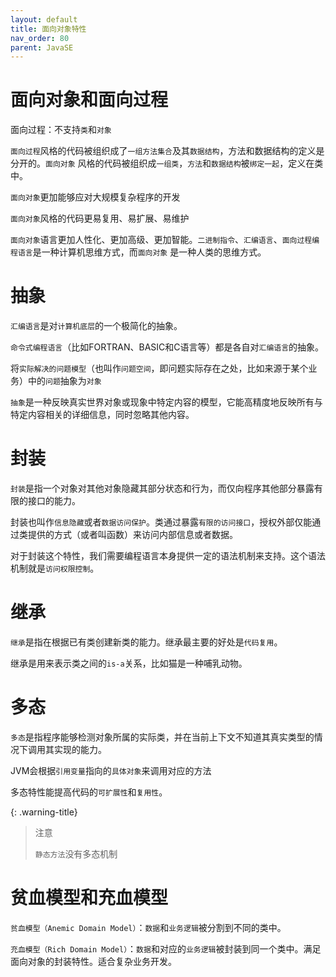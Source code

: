 ```yaml
---
layout: default
title: 面向对象特性
nav_order: 80
parent: JavaSE
---
```


# 面向对象和面向过程

面向过程：不支持`类`和`对象`

`面向过程`风格的代码被组织成了`一组方法集合`及其`数据结构`，方法和数据结构的定义是分开的。`面向对象`
风格的代码被组织成`一组类`，`方法`和`数据结构`被`绑定一起`，定义在类中。

`面向对象`更加能够应对大规模复杂程序的开发

`面向对象`风格的代码更易复用、易扩展、易维护

`面向对象`语言更加人性化、更加高级、更加智能。`二进制指令`、`汇编语言`、`面向过程编程语言`是一种计算机思维方式，而`面向对象`
是一种人类的思维方式。

# 抽象

`汇编语言`是对`计算机底层`的一个极简化的抽象。

`命令式编程语言`（比如FORTRAN、BASIC和C语言等）都是各自对`汇编语言`的抽象。

将`实际解决的问题模型`（也叫作`问题空间`，即问题实际存在之处，比如来源于某个业务）中的`问题`抽象为`对象`

`抽象`是一种反映真实世界对象或现象中特定内容的模型，它能高精度地反映所有与特定内容相关的详细信息，同时忽略其他内容。

# 封装

`封装`是指一个对象对其他对象隐藏其部分状态和行为，而仅向程序其他部分暴露有限的接口的能力。

封装也叫作`信息隐藏`或者`数据访问保护`。类通过暴露`有限的访问接口`，授权外部仅能通过类提供的方式（或者叫函数）来访问内部信息或者数据。

对于封装这个特性，我们需要编程语言本身提供一定的语法机制来支持。这个语法机制就是`访问权限控制`。

# 继承

`继承`是指在根据已有类创建新类的能力。继承最主要的好处是`代码复用`。

继承是用来表示类之间的`is-a`关系，比如猫是一种哺乳动物。

# 多态

`多态`是指程序能够检测对象所属的实际类，并在当前上下文不知道其真实类型的情况下调用其实现的能力。

JVM会根据`引用变量`指向的`具体对象`来调用对应的方法

多态特性能提高代码的`可扩展性`和`复用性`。

{: .warning-title}
> 注意
>
> `静态方法`没有多态机制

# 贫血模型和充血模型

`贫血模型（Anemic Domain Model）`：`数据`和`业务逻辑`被分割到不同的类中。

`充血模型（Rich Domain Model）`：`数据`和对应的`业务逻辑`被封装到同一个类中。满足面向对象的封装特性。适合复杂业务开发。


